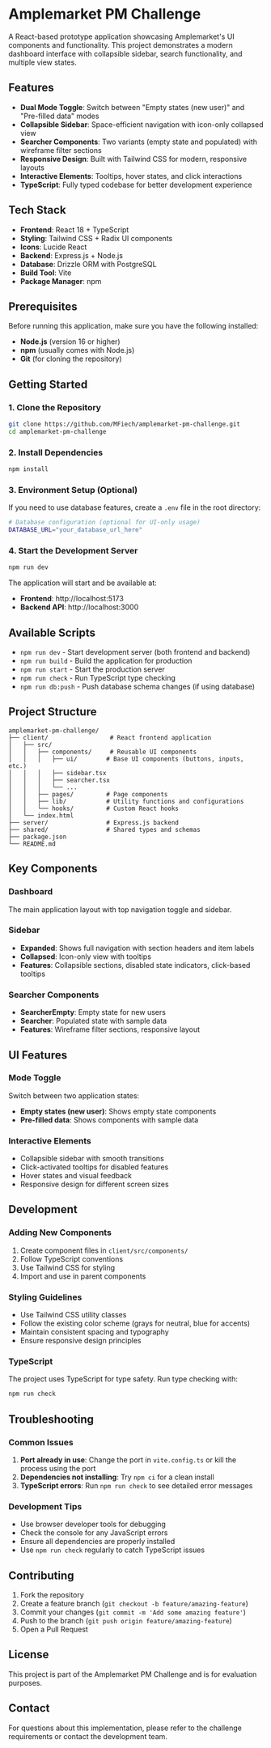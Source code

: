 # Amplemarket PM Challenge

A React-based prototype application showcasing Amplemarket's UI components and functionality. This project demonstrates a modern dashboard interface with collapsible sidebar, search functionality, and multiple view states.

## Features

- **Dual Mode Toggle**: Switch between "Empty states (new user)" and "Pre-filled data" modes
- **Collapsible Sidebar**: Space-efficient navigation with icon-only collapsed view
- **Searcher Components**: Two variants (empty state and populated) with wireframe filter sections
- **Responsive Design**: Built with Tailwind CSS for modern, responsive layouts
- **Interactive Elements**: Tooltips, hover states, and click interactions
- **TypeScript**: Fully typed codebase for better development experience

## Tech Stack

- **Frontend**: React 18 + TypeScript
- **Styling**: Tailwind CSS + Radix UI components
- **Icons**: Lucide React
- **Backend**: Express.js + Node.js
- **Database**: Drizzle ORM with PostgreSQL
- **Build Tool**: Vite
- **Package Manager**: npm

## Prerequisites

Before running this application, make sure you have the following installed:

- **Node.js** (version 16 or higher)
- **npm** (usually comes with Node.js)
- **Git** (for cloning the repository)

## Getting Started

### 1. Clone the Repository

```bash
git clone https://github.com/MFiech/amplemarket-pm-challenge.git
cd amplemarket-pm-challenge
```

### 2. Install Dependencies

```bash
npm install
```

### 3. Environment Setup (Optional)

If you need to use database features, create a `.env` file in the root directory:

```bash
# Database configuration (optional for UI-only usage)
DATABASE_URL="your_database_url_here"
```

### 4. Start the Development Server

```bash
npm run dev
```

The application will start and be available at:
- **Frontend**: http://localhost:5173
- **Backend API**: http://localhost:3000

## Available Scripts

- `npm run dev` - Start development server (both frontend and backend)
- `npm run build` - Build the application for production
- `npm run start` - Start the production server
- `npm run check` - Run TypeScript type checking
- `npm run db:push` - Push database schema changes (if using database)

## Project Structure

```
amplemarket-pm-challenge/
├── client/                 # React frontend application
│   ├── src/
│   │   ├── components/     # Reusable UI components
│   │   │   ├── ui/        # Base UI components (buttons, inputs, etc.)
│   │   │   ├── sidebar.tsx
│   │   │   ├── searcher.tsx
│   │   │   └── ...
│   │   ├── pages/         # Page components
│   │   ├── lib/           # Utility functions and configurations
│   │   └── hooks/         # Custom React hooks
│   └── index.html
├── server/                # Express.js backend
├── shared/                # Shared types and schemas
├── package.json
└── README.md
```

## Key Components

### Dashboard
The main application layout with top navigation toggle and sidebar.

### Sidebar
- **Expanded**: Shows full navigation with section headers and item labels
- **Collapsed**: Icon-only view with tooltips
- **Features**: Collapsible sections, disabled state indicators, click-based tooltips

### Searcher Components
- **SearcherEmpty**: Empty state for new users
- **Searcher**: Populated state with sample data
- **Features**: Wireframe filter sections, responsive layout

## UI Features

### Mode Toggle
Switch between two application states:
- **Empty states (new user)**: Shows empty state components
- **Pre-filled data**: Shows components with sample data

### Interactive Elements
- Collapsible sidebar with smooth transitions
- Click-activated tooltips for disabled features
- Hover states and visual feedback
- Responsive design for different screen sizes

## Development

### Adding New Components

1. Create component files in `client/src/components/`
2. Follow TypeScript conventions
3. Use Tailwind CSS for styling
4. Import and use in parent components

### Styling Guidelines

- Use Tailwind CSS utility classes
- Follow the existing color scheme (grays for neutral, blue for accents)
- Maintain consistent spacing and typography
- Ensure responsive design principles

### TypeScript

The project uses TypeScript for type safety. Run type checking with:

```bash
npm run check
```

## Troubleshooting

### Common Issues

1. **Port already in use**: Change the port in `vite.config.ts` or kill the process using the port
2. **Dependencies not installing**: Try `npm ci` for a clean install
3. **TypeScript errors**: Run `npm run check` to see detailed error messages

### Development Tips

- Use browser developer tools for debugging
- Check the console for any JavaScript errors
- Ensure all dependencies are properly installed
- Use `npm run check` regularly to catch TypeScript issues

## Contributing

1. Fork the repository
2. Create a feature branch (`git checkout -b feature/amazing-feature`)
3. Commit your changes (`git commit -m 'Add some amazing feature'`)
4. Push to the branch (`git push origin feature/amazing-feature`)
5. Open a Pull Request

## License

This project is part of the Amplemarket PM Challenge and is for evaluation purposes.

## Contact

For questions about this implementation, please refer to the challenge requirements or contact the development team.
